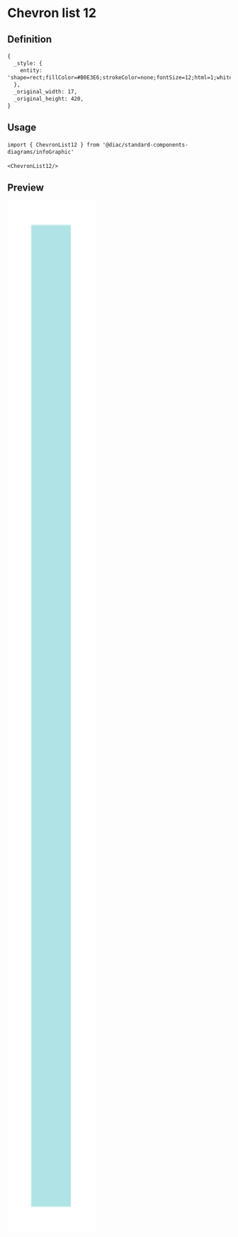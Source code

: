 # Chevron list 12

## Definition

```
{
  _style: { 
    entity: 'shape=rect;fillColor=#B0E3E6;strokeColor=none;fontSize=12;html=1;whiteSpace=wrap;align=left;verticalAlign=top;spacing=5;rounded=0;',
  },
  _original_width: 17,
  _original_height: 420,
}
```

## Usage

```
import { ChevronList12 } from '@diac/standard-components-diagrams/infoGraphic'

<ChevronList12/>
```

## Preview

<img src="./chevron-list-12.png" width="200"/>
